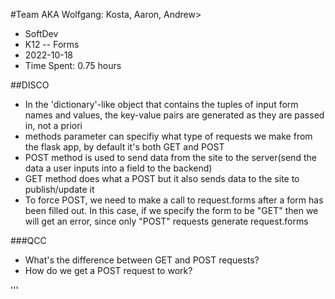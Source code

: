 
#Team AKA Wolfgang: Kosta, Aaron, Andrew>
- SoftDev
- K12 -- Forms
- 2022-10-18
- Time Spent: 0.75 hours

##DISCO
- In the 'dictionary'-like object that contains the tuples of input form names and values, the key-value pairs are generated as they are passed in, not a priori
- methods parameter can specifiy what type of requests we make from the flask app, by default it's both GET and POST
- POST method is used to send data from the site to the server(send the data a user inputs into a field to the backend)
- GET method does what a POST but it also sends data to the site to publish/update it
- To force POST, we need to make a call to request.forms after a form has been filled out. In this case, if we specify the form to be "GET" then we will get an error, since only "POST" requests generate request.forms

###QCC
- What's the difference between GET and POST requests?
- How do we get a POST request to work?

'''
